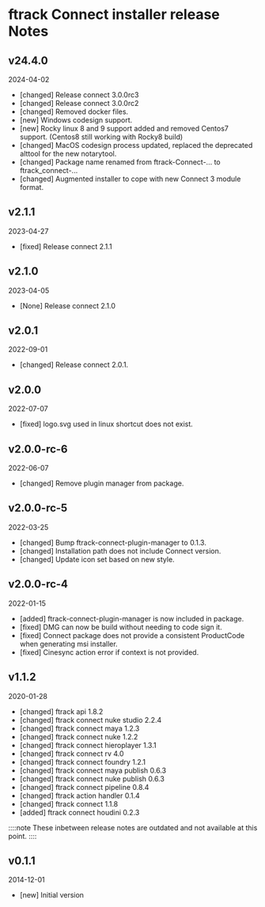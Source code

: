# ftrack Connect installer release Notes

## v24.4.0
2024-04-02

* [changed] Release connect 3.0.0rc3
* [changed] Release connect 3.0.0rc2
* [changed] Removed docker files.
* [new] Windows codesign support.
* [new] Rocky linux 8 and 9 support added and removed Centos7 support. (Centos8 still working with Rocky8 build)
* [changed] MacOS codesign process updated, replaced the deprecated alttool for the new notarytool.
* [changed] Package name renamed from ftrack-Connect-... to ftrack_connect-...
* [changed] Augmented installer to cope with new Connect 3 module format.

## v2.1.1
2023-04-27

* [fixed] Release connect 2.1.1

## v2.1.0
2023-04-05

* [None] Release connect 2.1.0

## v2.0.1
2022-09-01

* [changed] Release connect 2.0.1.

## v2.0.0
2022-07-07

* [fixed] logo.svg used in linux shortcut does not exist.

## v2.0.0-rc-6
2022-06-07

* [changed] Remove plugin manager from package.

## v2.0.0-rc-5
2022-03-25

* [changed] Bump ftrack-connect-plugin-manager to 0.1.3.
* [changed] Installation path does not include Connect version.
* [changed] Update icon set based on new style.

## v2.0.0-rc-4
2022-01-15

* [added] ftrack-connect-plugin-manager is now included in package.
* [fixed] DMG can now be build without needing to code sign it.
* [fixed] Connect package does not provide a consistent ProductCode when generating msi installer.
* [fixed] Cinesync action error if context is not provided.

## v1.1.2
2020-01-28

* [changed] ftrack api 1.8.2
* [changed] ftrack connect nuke studio 2.2.4
* [changed] ftrack connect maya 1.2.3
* [changed] ftrack connect nuke 1.2.2
* [changed] ftrack connect hieroplayer 1.3.1
* [changed] ftrack connect rv 4.0
* [changed] ftrack connect foundry 1.2.1
* [changed] ftrack connect maya publish 0.6.3
* [changed] ftrack connect nuke publish 0.6.3
* [changed] ftrack connect pipeline 0.8.4
* [changed] ftrack action handler 0.1.4
* [changed] ftrack connect 1.1.8
* [added] ftrack connect houdini 0.2.3

::::note
    These inbetween release notes are outdated and not available at this point.
::::

## v0.1.1
2014-12-01

* [new] Initial version

